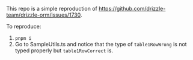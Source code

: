 This repo is a simple reproduction of https://github.com/drizzle-team/drizzle-orm/issues/1730.

To reproduce:

1. `pnpm i`
2. Go to SampleUtils.ts and notice that the type of `table1RowWrong` is not typed properly but `table1RowCorrect` is.

